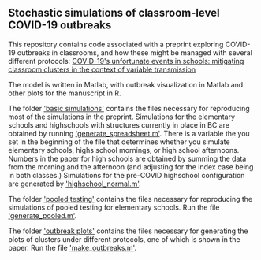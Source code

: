 
## Stochastic simulations of classroom-level COVID-19 outbreaks 


This repository contains code associated with a preprint exploring COVID-19 outbreaks in classrooms, and how these might be managed with 
several different protocols: [COVID-19's unfortunate events in schools: mitigating classroom clusters in the context of variable transmission](https://www.medrxiv.org/content/10.1101/2020.10.20.20216267v1)

The model is written in Matlab, with outbreak visualization in Matlab and other plots for the manuscript in R. 

The folder ['basic simulations'](basic%20simulations) contains the files necessary for reproducing most of the simulations in the preprint. Simulations for the elementary schools and highschools with structures currently in place in BC are obtained by running ['generate_spreadsheet.m'](basic%20simulations/generate_spreadsheet.m'). There is a variable the you set in the beginning of the file that determines whether you simulate elementary schools, highs school mornings, or high school afternoons. Numbers in the paper for high schools are obtained by summing the data from the morning and the afternoon (and adjusting for the index case being in both classes.) Simulations for the pre-COVID highschool configuration are generated by ['highschool_normal.m'](basic%20simulations/highschool_normal.m').

The folder ['pooled testing'](pooled%20testing) contains the files necessary for reproducing the simulations of pooled testing for elementary schools. Run the file ['generate_pooled.m'](pooled%20testing/generate_pooled.m).

The folder ['outbreak plots'](outbreak%20plots) contains the files necessary for generating the plots of clusters under different protocols, one of which is shown in the paper. Run the file ['make_outbreaks.m'](outbreak%20plots/make_outbreaks.m).








